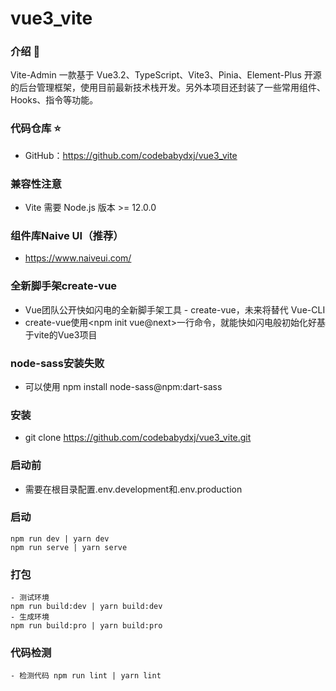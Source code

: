 # vue3_vite

### 介绍 📖

Vite-Admin 一款基于 Vue3.2、TypeScript、Vite3、Pinia、Element-Plus 开源的后台管理框架，使用目前最新技术栈开发。另外本项目还封装了一些常用组件、Hooks、指令等功能。


### 代码仓库 ⭐

- GitHub：https://github.com/codebabydxj/vue3_vite

### 兼容性注意

- Vite 需要 Node.js 版本 >= 12.0.0

### 组件库Naive UI（推荐）

- https://www.naiveui.com/

### 全新脚手架create-vue

- Vue团队公开快如闪电的全新脚手架工具 - create-vue，未来将替代 Vue-CLI
- create-vue使用<npm init vue@next>一行命令，就能快如闪电般初始化好基于vite的Vue3项目

### node-sass安装失败

- 可以使用 npm install node-sass@npm:dart-sass


### 安装

- git clone https://github.com/codebabydxj/vue3_vite.git

### 启动前

- 需要在根目录配置.env.development和.env.production

### 启动

```text
npm run dev | yarn dev
npm run serve | yarn serve
```

### 打包

```text
- 测试环境
npm run build:dev | yarn build:dev
- 生成环境
npm run build:pro | yarn build:pro
```

### 代码检测

```text
- 检测代码 npm run lint | yarn lint
```